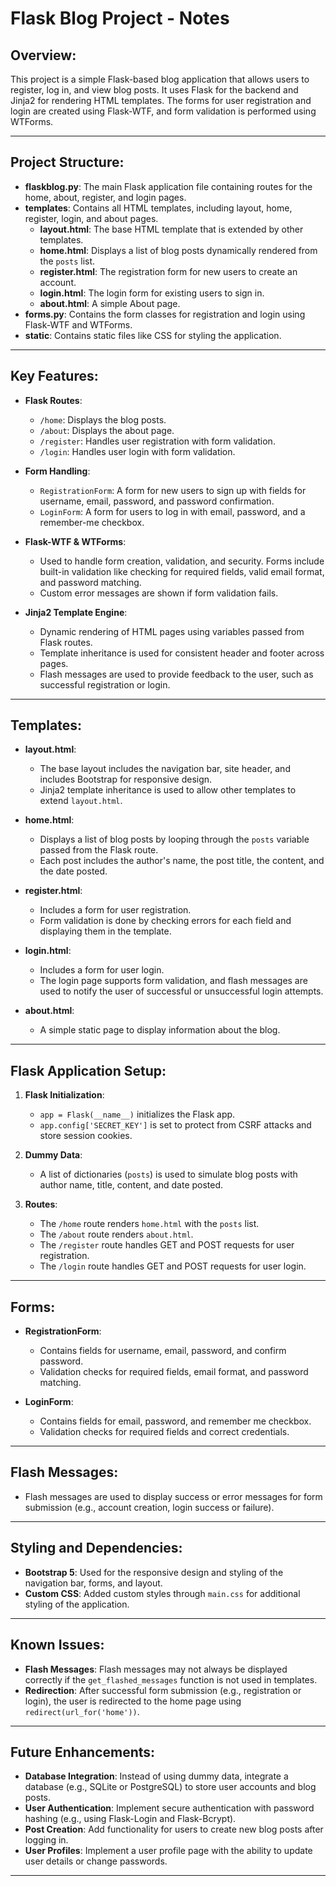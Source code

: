 # Flask Blog Project - Notes

## Overview:
This project is a simple Flask-based blog application that allows users to register, log in, and view blog posts. It uses Flask for the backend and Jinja2 for rendering HTML templates. The forms for user registration and login are created using Flask-WTF, and form validation is performed using WTForms.

---

## Project Structure:

- **flaskblog.py**: The main Flask application file containing routes for the home, about, register, and login pages.
- **templates**: Contains all HTML templates, including layout, home, register, login, and about pages.
  - **layout.html**: The base HTML template that is extended by other templates.
  - **home.html**: Displays a list of blog posts dynamically rendered from the `posts` list.
  - **register.html**: The registration form for new users to create an account.
  - **login.html**: The login form for existing users to sign in.
  - **about.html**: A simple About page.
- **forms.py**: Contains the form classes for registration and login using Flask-WTF and WTForms.
- **static**: Contains static files like CSS for styling the application.

---

## Key Features:
- **Flask Routes**:
  - `/home`: Displays the blog posts.
  - `/about`: Displays the about page.
  - `/register`: Handles user registration with form validation.
  - `/login`: Handles user login with form validation.
  
- **Form Handling**:
  - `RegistrationForm`: A form for new users to sign up with fields for username, email, password, and password confirmation.
  - `LoginForm`: A form for users to log in with email, password, and a remember-me checkbox.

- **Flask-WTF & WTForms**: 
  - Used to handle form creation, validation, and security. Forms include built-in validation like checking for required fields, valid email format, and password matching.
  - Custom error messages are shown if form validation fails.

- **Jinja2 Template Engine**:
  - Dynamic rendering of HTML pages using variables passed from Flask routes.
  - Template inheritance is used for consistent header and footer across pages.
  - Flash messages are used to provide feedback to the user, such as successful registration or login.

---

## Templates:
- **layout.html**: 
  - The base layout includes the navigation bar, site header, and includes Bootstrap for responsive design.
  - Jinja2 template inheritance is used to allow other templates to extend `layout.html`.

- **home.html**: 
  - Displays a list of blog posts by looping through the `posts` variable passed from the Flask route.
  - Each post includes the author's name, the post title, the content, and the date posted.

- **register.html**:
  - Includes a form for user registration.
  - Form validation is done by checking errors for each field and displaying them in the template.

- **login.html**:
  - Includes a form for user login.
  - The login page supports form validation, and flash messages are used to notify the user of successful or unsuccessful login attempts.

- **about.html**:
  - A simple static page to display information about the blog.

---

## Flask Application Setup:
1. **Flask Initialization**:
   - `app = Flask(__name__)` initializes the Flask app.
   - `app.config['SECRET_KEY']` is set to protect from CSRF attacks and store session cookies.

2. **Dummy Data**:
   - A list of dictionaries (`posts`) is used to simulate blog posts with author name, title, content, and date posted.

3. **Routes**:
   - The `/home` route renders `home.html` with the `posts` list.
   - The `/about` route renders `about.html`.
   - The `/register` route handles GET and POST requests for user registration.
   - The `/login` route handles GET and POST requests for user login.

---

## Forms:
- **RegistrationForm**:
  - Contains fields for username, email, password, and confirm password.
  - Validation checks for required fields, email format, and password matching.

- **LoginForm**:
  - Contains fields for email, password, and remember me checkbox.
  - Validation checks for required fields and correct credentials.

---

## Flash Messages:
- Flash messages are used to display success or error messages for form submission (e.g., account creation, login success or failure).

---

## Styling and Dependencies:
- **Bootstrap 5**: Used for the responsive design and styling of the navigation bar, forms, and layout.
- **Custom CSS**: Added custom styles through `main.css` for additional styling of the application.

---

## Known Issues:
- **Flash Messages**: Flash messages may not always be displayed correctly if the `get_flashed_messages` function is not used in templates.
- **Redirection**: After successful form submission (e.g., registration or login), the user is redirected to the home page using `redirect(url_for('home'))`.

---

## Future Enhancements:
- **Database Integration**: Instead of using dummy data, integrate a database (e.g., SQLite or PostgreSQL) to store user accounts and blog posts.
- **User Authentication**: Implement secure authentication with password hashing (e.g., using Flask-Login and Flask-Bcrypt).
- **Post Creation**: Add functionality for users to create new blog posts after logging in.
- **User Profiles**: Implement a user profile page with the ability to update user details or change passwords.

---
